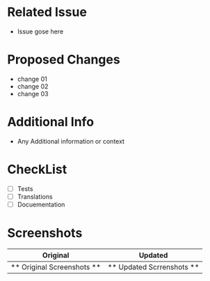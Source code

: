 # Related Issue
- Issue gose here

# Proposed Changes
- change 01
- change 02
- change 03

# Additional Info
- Any Additional information or context

# CheckList
- [ ] Tests
- [ ] Translations
- [ ] Docuementation

# Screenshots

Original                        | Updated
:-----------------------------: | :-------------------:
**  Original Screenshots    **  |  ** Updated Scrrenshots **
